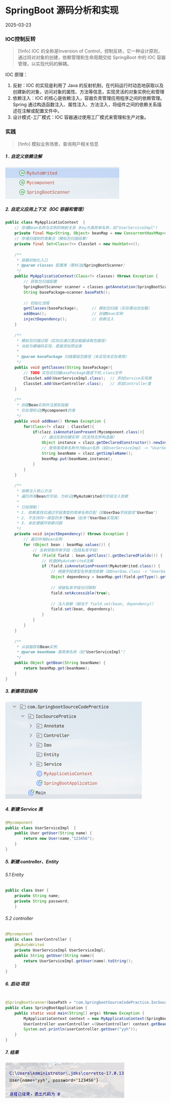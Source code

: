 # SpringBoot 源码分析和实现
2025-03-23
### IOC控制反转
> [!info]
> IOC 的全称是Inversion of Control，控制反转，它一种设计原则，通过将对对象的创建，依赖管理和生命周期交给 SpringBoot 中的 IOC 容器管理，以实现代码的解耦。

IOC 原理：
1. 反射：IOC 的实现是利用了 Java 的反射机制，在代码运行时动态地获取以及创建新的对象，访问对象的属性、方法等信息，实现灵活的对象实例化和管理
2. 依赖注入：IOC 的核心是依赖注入，容器负责管理应用程序之间的依赖管理。Spring 通过构造函数注入、属性注入、方法注入，将组件之间的依赖关系描述在注解或配置文件中。
3. 设计模式-工厂模式：IOC 容器通过使用工厂模式来管理和生产对象。

### 实践

> [!info]
> 模拟业务场景，查询用户相关信息
##### 1 . 自定义依赖注解

![image.png](https://raw.githubusercontent.com/shijing-lu/typora-Picture/main/2024-10/20250323190623.png)
##### 2. 自定义应用上下文（IOC 容器和管理）

``` java
public class MyApplicatioContext  {  
    // 存储Bean名称与实例的映射关系（Key为类简单名称，如"UserServiceImpl"）  
    private final Map<String, Object> beanMap = new ConcurrentHashMap<>();  
    // 存储扫描到的类集合（模拟包扫描结果）  
    private final Set<Class<?>> ClassSet = new HashSet<>();  
  
    /**  
     * 容器初始化入口  
     * @param classes 配置类（需标注@SpringBootScanner）  
     */  
    public MyApplicatioContext(Class<?> classes) throws Exception {  
        // 获取包扫描配置  
        SpringBootScanner scanner = classes.getAnnotation(SpringBootScanner.class);  
        String basePackage=scanner.basePath();  
  
        // 初始化流程  
        getClasses(basePackage);      // 模拟包扫描（实际需动态加载）  
        addBean();                    // 创建Bean实例  
        injectDependency();           // 依赖注入  
    }  
  
    /**  
     * 模拟包扫描过程（实际应通过类加载器读取包路径）  
     * 当前为硬编码实现，直接添加预设类  
     *  
     * @param basePackage 扫描基础包路径（本实现未实际使用）  
     */  
    public void getClasses(String basePackage){  
        // TODO 实际应扫描basePackage路径下的.class文件  
        ClassSet.add(UserServiceImpl.class);  // 添加Service实现类  
        ClassSet.add(UserController.class);   // 添加Controller类  
    }  
  
    /**  
     * 创建Bean实例并注册到容器  
     * 仅处理标记@Mycomponent的类  
     */  
    public void addBean() throws Exception {  
        for(Class<?> clazz : ClassSet){  
            if(clazz.isAnnotationPresent(Mycomponent.class)){  
                // 通过反射创建实例（仅支持无参构造器）  
                Object instance = clazz.getDeclaredConstructor().newInstance();  
                // 使用类简单名称作为Bean名称（如UserServiceImpl -> "UserServiceImpl"）  
                String beanName = clazz.getSimpleName();  
                beanMap.put(beanName,instance);  
            }  
        }  
    }  
  
    /**  
     * 依赖注入核心方法  
     * 遍历所有Bean的字段，为标记@MyAutoWrited的字段注入依赖  
     *  
     * 已知限制：  
     * 1. 依赖查找仅通过字段类型的简单名称匹配（如UserDao字段查找"UserDao"）  
     * 2. 不支持同一类型的多个Bean（如多个UserDao实现类）  
     * 3. 未处理循环依赖问题  
     */  
    private void injectDependency() throws Exception {  
        // 遍历所有Bean实例  
        for (Object bean : beanMap.values()) {  
            // 反射获取所有字段（包括私有字段）  
            for (Field field : bean.getClass().getDeclaredFields()) {  
                // 检查@MyAutoWrited注解  
                if (field.isAnnotationPresent(MyAutoWrited.class)) {  
                    // 根据字段类型名称查找依赖（如UserDao.class -> "UserDao"）  
                    Object dependency = beanMap.get(field.getType().getSimpleName());  
  
                    // 突破私有字段访问限制  
                    field.setAccessible(true);  
  
                    // 注入依赖（相当于 field.set(bean, dependency)）  
                    field.set(bean, dependency);  
                }  
            }  
        }  
    }  
  
    /**  
     * 从容器获取Bean实例  
     * @param beanName 类简单名称（如"UserServiceImpl"）  
     */  
    public Object getBean(String beanName) {  
        return beanMap.get(beanName);  
    }  
}
```

##### 3. 新建项目结构
![image.png](https://raw.githubusercontent.com/shijing-lu/typora-Picture/main/2024-10/20250323190342.png)

##### 4. 新建 Service 类

``` java
@Mycomponent  
public class UserServiceImpl  {  
    public User getUser(String name) {  
        return new User(name,"123456");  
    }  
}
```

##### 5. 新建 controller、Entity
###### 5.1 Entity

``` java
public class User {  
    private String name;  
    private String password;
    }

```

###### 5.2 controller

``` java
@Mycomponent  
public class UserController {  
    @MyAutoWrited  
    private UserServiceImpl UserServiceImpl;  
    public String getUser(String name){  
        return UserServiceImpl.getUser(name).toString();  
    }  
}
```

##### 6. 启动 项目

``` java

@SpringBootScanner(basePath = "com.SpringbootSourceCodePractice.IocSourcePratice")  
public class SpringBootApplication {  
    public static void main(String[] args) throws Exception {  
        MyApplicatioContext context = new MyApplicatioContext(SpringBootApplication.class);  
        UserController userController =(UserController) context.getBean("UserController");  
        System.out.println(userController.getUser("yyh"));  
    }  
}
```

##### 7. 结果

![image.png](https://raw.githubusercontent.com/shijing-lu/typora-Picture/main/2024-10/20250323191138.png)





